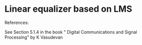 # Linear equalizer based on LMS

References: 

See Section 5.1.4 in the book " Digital Communications and Signal Processing" by K Vasudevan

